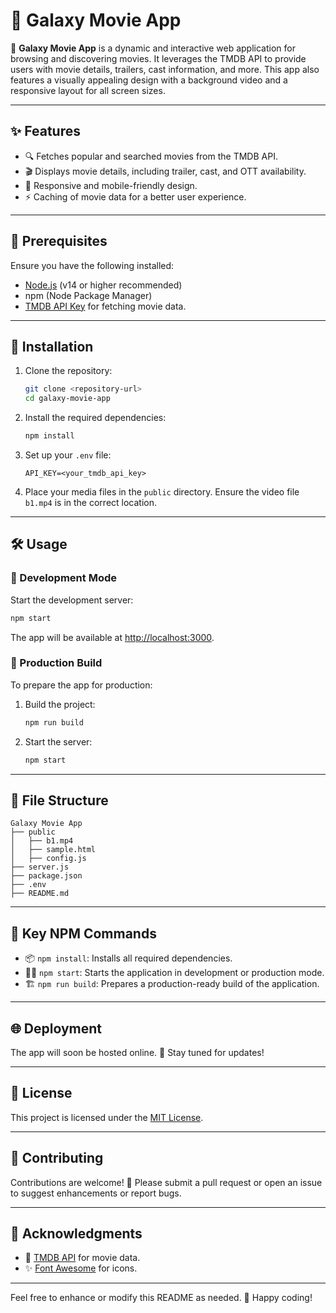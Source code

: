 # 🌌 Galaxy Movie App

🎥 **Galaxy Movie App** is a dynamic and interactive web application for browsing and discovering movies. It leverages the TMDB API to provide users with movie details, trailers, cast information, and more. This app also features a visually appealing design with a background video and a responsive layout for all screen sizes.

---

## ✨ Features

- 🔍 Fetches popular and searched movies from the TMDB API.
- 🎬 Displays movie details, including trailer, cast, and OTT availability.
- 📱 Responsive and mobile-friendly design.
- ⚡ Caching of movie data for a better user experience.

---

## 🔧 Prerequisites

Ensure you have the following installed:

- [Node.js](https://nodejs.org/) (v14 or higher recommended)
- npm (Node Package Manager)
- [TMDB API Key](https://www.themoviedb.org/settings/api) for fetching movie data.

---

## 🚀 Installation

1. Clone the repository:

   ```bash
   git clone <repository-url>
   cd galaxy-movie-app
   ```

2. Install the required dependencies:

   ```bash
   npm install
   ```

3. Set up your `.env` file:

   ```
   API_KEY=<your_tmdb_api_key>
   ```

4. Place your media files in the `public` directory. Ensure the video file `b1.mp4` is in the correct location.

---

## 🛠️ Usage

### 🔄 Development Mode

Start the development server:

```bash
npm start
```

The app will be available at [http://localhost:3000](http://localhost:3000).

### 🌟 Production Build

To prepare the app for production:

1. Build the project:

   ```bash
   npm run build
   ```

2. Start the server:

   ```bash
   npm start
   ```

---

## 📂 File Structure

```
Galaxy Movie App
├── public
│   ├── b1.mp4
│   ├── sample.html
│   ├── config.js
├── server.js
├── package.json
├── .env
├── README.md
```

---

## 📜 Key NPM Commands

- 📦 `npm install`: Installs all required dependencies.
- 🏃‍♂️ `npm start`: Starts the application in development or production mode.
- 🏗️ `npm run build`: Prepares a production-ready build of the application.

---

## 🌐 Deployment

The app will soon be hosted online. 🌟 Stay tuned for updates!

---

## 📄 License

This project is licensed under the [MIT License](LICENSE).

---

## 🤝 Contributing

Contributions are welcome! 🎉 Please submit a pull request or open an issue to suggest enhancements or report bugs.

---

## 💖 Acknowledgments

- 🌟 [TMDB API](https://www.themoviedb.org/documentation/api) for movie data.
- ✨ [Font Awesome](https://fontawesome.com/) for icons.

---

Feel free to enhance or modify this README as needed. 🚀 Happy coding!